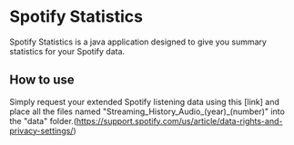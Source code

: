 # Spotify Statistics
Spotify Statistics is a java application designed to give you summary statistics for your Spotify data.

## How to use
Simply request your extended Spotify listening data using this [link] and place all the files named "Streaming_History_Audio_(year)_(number)" into the "data" folder.(https://support.spotify.com/us/article/data-rights-and-privacy-settings/)
